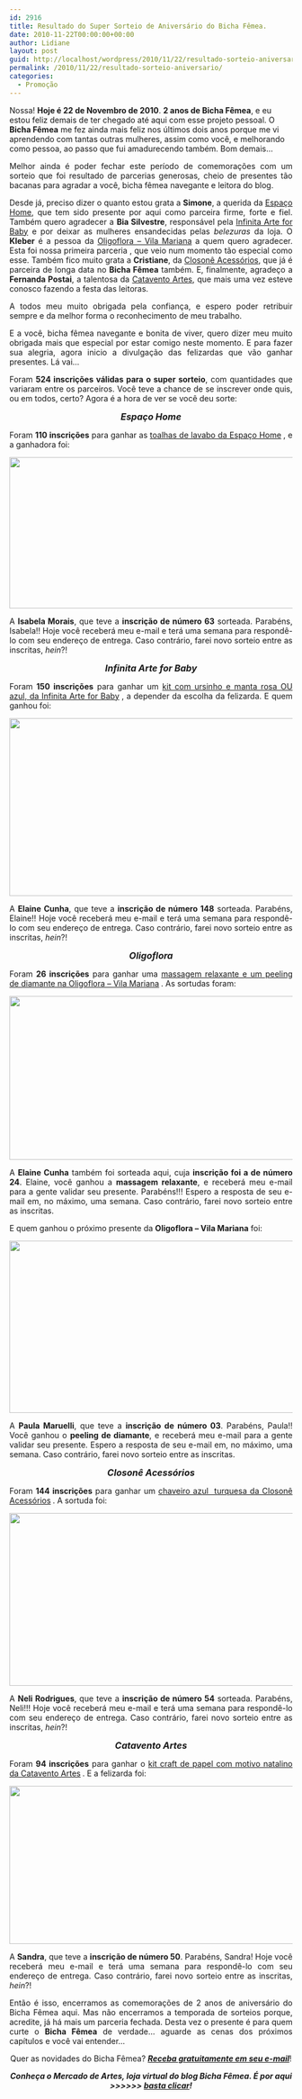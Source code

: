 ```yaml
---
id: 2916
title: Resultado do Super Sorteio de Aniversário do Bicha Fêmea.
date: 2010-11-22T00:00:00+00:00
author: Lidiane
layout: post
guid: http://localhost/wordpress/2010/11/22/resultado-sorteio-aniversario/
permalink: /2010/11/22/resultado-sorteio-aniversario/
categories:
  - Promoção
---
```

Nossa! **Hoje é 22 de Novembro de 2010**. **2 anos de Bicha Fêmea**, e eu estou feliz demais de ter chegado até aqui com esse projeto pessoal. O **Bicha Fêmea** me fez ainda mais feliz nos últimos dois anos porque me vi aprendendo com tantas outras mulheres, assim como você, e melhorando como pessoa, ao passo que fui amadurecendo também. Bom demais…

<p style="text-align: justify;">
  Melhor ainda é poder fechar este período de comemorações com um sorteio que foi resultado de parcerias generosas, cheio de presentes tão bacanas para agradar a você, bicha fêmea navegante e leitora do blog.
</p>

<!--more-->

<p style="text-align: justify;">
  Desde já, preciso dizer o quanto estou grata a <strong>Simone</strong>, a querida da <a href="http://www.espacohome.com.br/" target="_blank">Espaço Home</a>, que tem sido presente por aqui como parceira firme, forte e fiel. Também quero agradecer a <strong>Bia Silvestre</strong>, responsável pela <a href="http://www.infinitaarte.com.br/" target="_blank">Infinita Arte for Baby</a> e por deixar as mulheres ensandecidas pelas <em>belezuras</em> da loja. O <strong>Kleber</strong> é a pessoa da <a href="http://www.oligoflora.com.br/" target="_blank">Oligoflora – Vila Mariana</a> a quem quero agradecer. Esta foi nossa primeira parceria , que veio num momento tão especial como esse. Também fico muito grata a <strong>Cristiane</strong>, da <a href="http://closone.blogspot.com/" target="_blank">Closonê Acessórios</a>, que já é parceira de longa data no <strong>Bicha Fêmea</strong> também. E, finalmente, agradeço a <strong>Fernanda Postai</strong>, a talentosa da <a href="http://fernandapostai.blogspot.com/" target="_blank">Catavento Artes</a>, que mais uma vez esteve conosco fazendo a festa das leitoras.
</p>

<p style="text-align: justify;">
  A todos meu muito obrigada pela confiança, e espero poder retribuir sempre e da melhor forma o reconhecimento de meu trabalho.
</p>

<p style="text-align: justify;">
  E a você, bicha fêmea navegante e bonita de viver, quero dizer meu muito obrigada mais que especial por estar comigo neste momento. E para fazer sua alegria, agora inicio a divulgação das felizardas que vão ganhar presentes. Lá vai…
</p>

<p style="text-align: justify;">
  Foram <strong>524 inscrições válidas para o super sorteio</strong>, com quantidades que variaram entre os parceiros. Você teve a chance de se inscrever onde quis, ou em todos, certo? Agora é a hora de ver se você deu sorte:
</p>

<p style="text-align: center;">
  <strong><span style="font-size: medium;"><em>Espaço Home</em></span></strong>
</p>

<p style="text-align: justify;">
  Foram <strong>110 inscrições</strong> para ganhar as <a href="http://www.trololodemulher.com.br/2010/11/01/parceria-espaco-home/">toalhas de lavabo da Espaço Home</a><strong> </strong>, e a ganhadora foi:
</p>

[](http://www.trololodemulher.com.br/blog/wp-content/uploads/2010/11/Resultado-Sorteio-Espaco-Home.jpg)

<p style="text-align: center;">
  <a href="http://www.trololodemulher.com.br/blog/wp-content/uploads/2010/11/Resultado-Sorteio-Espaco-Home.jpg"></a>
</p>

<p style="text-align: center;">
  <em><a href="http://www.trololodemulher.com.br/blog/wp-content/uploads/2010/11/Resultado-Sorteio-Espaco-Homeleve.jpg"><img class="alignnone size-full wp-image-5521" title="Resultado Sorteio Espaço Homeleve" src="http://www.trololodemulher.com.br/blog/wp-content/uploads/2010/11/Resultado-Sorteio-Espaco-Homeleve.jpg" alt="" width="577" height="269" /></a></em>
</p>

<p style="text-align: justify;">
  A <strong>Isabela Morais</strong>, que teve a <strong>inscrição de número 63</strong> sorteada. Parabéns, Isabela!! Hoje você receberá meu e-mail e terá uma semana para respondê-lo com seu endereço de entrega. Caso contrário, farei novo sorteio entre as inscritas, <em>hein</em>?!
</p>

<p style="text-align: center;">
  <strong><em><span style="font-size: medium;">Infinita Arte for Baby</span></em></strong>
</p>

<p style="text-align: justify;">
  Foram <strong>150 inscrições</strong> para ganhar um <a href="http://www.trololodemulher.com.br/2010/11/01/parceria-infinita-arte-baby/">kit com ursinho e manta rosa OU azul, da Infinita Arte for Baby</a><strong> </strong>, a depender da escolha da felizarda. E quem ganhou foi:
</p>

<p style="text-align: center;">
  <a href="http://www.trololodemulher.com.br/blog/wp-content/uploads/2010/11/Resultado-Sorteio-Infinita-Arte-for-Baby-leve.jpg"><img class="alignnone size-full wp-image-5522" title="Resultado Sorteio Infinita Arte for Baby leve" src="http://www.trololodemulher.com.br/blog/wp-content/uploads/2010/11/Resultado-Sorteio-Infinita-Arte-for-Baby-leve.jpg" alt="" width="630" height="316" /></a>
</p>

<p style="text-align: justify;">
  A <strong>Elaine Cunha</strong>, que teve a <strong>inscrição de número 148</strong> sorteada. Parabéns, Elaine!! Hoje você receberá meu e-mail e terá uma semana para respondê-lo com seu endereço de entrega. Caso contrário, farei novo sorteio entre as inscritas, <em>hein</em>?!
</p>

<p style="text-align: center;">
  <strong><em><span style="font-size: medium;">Oligoflora</span></em></strong>
</p>

<p style="text-align: justify;">
  Foram <strong>26 inscrições</strong> para ganhar uma <a href="http://www.trololodemulher.com.br/2010/11/01/parceria-oligoflora/">massagem relaxante e um peeling de diamante na Oligoflora – Vila Mariana</a><strong> </strong>. As sortudas foram:
</p>

<p style="text-align: center;">
  <a href="http://www.trololodemulher.com.br/blog/wp-content/uploads/2010/11/Resultado-Sorteio-Massagem-Oligoflora-leve.jpg"><img class="alignnone size-full wp-image-5523" title="Resultado Sorteio Massagem Oligoflora leve" src="http://www.trololodemulher.com.br/blog/wp-content/uploads/2010/11/Resultado-Sorteio-Massagem-Oligoflora-leve.jpg" alt="" width="608" height="291" /></a>
</p>

<p style="text-align: justify;">
  A <strong>Elaine Cunha</strong> também foi sorteada aqui, cuja <strong>inscrição foi a de número 24</strong>. Elaine, você ganhou a <strong>massagem relaxante</strong>, e receberá meu e-mail para a gente validar seu presente. Parabéns!!! Espero a resposta de seu e-mail em, no máximo, uma semana. Caso contrário, farei novo sorteio entre as inscritas.
</p>

<p style="text-align: justify;">
  E quem ganhou o próximo presente da <strong>Oligoflora – Vila Mariana</strong> foi:
</p>

<p style="text-align: center;">
  <a href="http://www.trololodemulher.com.br/blog/wp-content/uploads/2010/11/Resultado-Sorteio-Peeling-Oligoflora-leve.jpg"><img class="alignnone size-full wp-image-5524" title="Resultado Sorteio Peeling Oligoflora leve" src="http://www.trololodemulher.com.br/blog/wp-content/uploads/2010/11/Resultado-Sorteio-Peeling-Oligoflora-leve.jpg" alt="" width="615" height="306" /></a>
</p>

<p style="text-align: justify;">
  A <strong>Paula Maruelli</strong>, que teve a <strong>inscrição de número 03</strong>. Parabéns, Paula!! Você ganhou o <strong>peeling de diamante</strong>, e receberá meu e-mail para a gente validar seu presente. Espero a resposta de seu e-mail em, no máximo, uma semana. Caso contrário, farei novo sorteio entre as inscritas.
</p>

<p style="text-align: center;">
  <strong><em><span style="font-size: medium;">Closonê Acessórios</span></em></strong>
</p>

<p style="text-align: justify;">
  Foram <strong>144 inscrições</strong> para ganhar um <a href="http://www.trololodemulher.com.br/2010/11/01/parceria-closone-acessorios/">chaveiro azul  turquesa da Closonê Acessórios</a><strong> </strong>. A sortuda foi:
</p>

<p style="text-align: center;">
  <a href="http://www.trololodemulher.com.br/blog/wp-content/uploads/2010/11/Resultado-Sorteio-Closone-Acessorios-leve.jpg"><img class="alignnone size-full wp-image-5525" title="Resultado Sorteio Closonê Acessórios leve" src="http://www.trololodemulher.com.br/blog/wp-content/uploads/2010/11/Resultado-Sorteio-Closone-Acessorios-leve.jpg" alt="" width="645" height="307" /></a>
</p>

<p style="text-align: justify;">
  A <strong>Neli Rodrigues</strong>, que teve a <strong>inscrição de número 54</strong> sorteada. Parabéns, Neli!!! Hoje você receberá meu e-mail e terá uma semana para respondê-lo com seu endereço de entrega. Caso contrário, farei novo sorteio entre as inscritas, <em>hein</em>?!
</p>

<p style="text-align: center;">
  <strong><em><span style="font-size: medium;">Catavento Artes</span></em></strong>
</p>

<p style="text-align: justify;">
  Foram <strong>94 inscrições</strong> para ganhar o <a href="http://www.trololodemulher.com.br/2010/11/01/parceria-catavento-artes/">kit craft de papel com motivo natalino da Catavento Artes</a><strong> </strong>. E a felizarda foi:
</p>

<p style="text-align: center;">
  <a href="http://www.trololodemulher.com.br/blog/wp-content/uploads/2010/11/Resultado-Sorteio-Catavento-Artes-leve.jpg"><img class="alignnone size-full wp-image-5526" title="Resultado Sorteio Catavento Artes leve" src="http://www.trololodemulher.com.br/blog/wp-content/uploads/2010/11/Resultado-Sorteio-Catavento-Artes-leve.jpg" alt="" width="624" height="281" /></a>
</p>

<p style="text-align: justify;">
  A <strong>Sandra</strong>, que teve a <strong>inscrição de número 50</strong>. Parabéns, Sandra! Hoje você receberá meu e-mail e terá uma semana para respondê-lo com seu endereço de entrega. Caso contrário, farei novo sorteio entre as inscritas, <em>hein</em>?!
</p>

<p style="text-align: justify;">
  Então é isso, encerramos as comemorações de 2 anos de aniversário do Bicha Fêmea aqui. Mas não encerramos a temporada de sorteios porque, acredite, já há mais um parceria fechada. Desta vez o presente é para quem curte o <strong>Bicha Fêmea</strong> de verdade… aguarde as cenas dos próximos capítulos e você vai entender…
</p>

<p style="text-align: center;">
  Quer as novidades do Bicha Fêmea? <strong><em><a href="http://feedburner.google.com/fb/a/mailverify?uri=blogbichafemea&loc=pt_BR">Receba gratuitamente em seu e-mail</a></em></strong>!
</p>

<p style="text-align: center;">
  <strong><em>Conheça o Mercado de Artes, loja virtual do blog Bicha Fêmea. É por aqui >>>>>> </em><a href="http://www.trololodemulher.com.br/loja/"><em>basta clicar</em></a><em>!</em></strong>
</p>